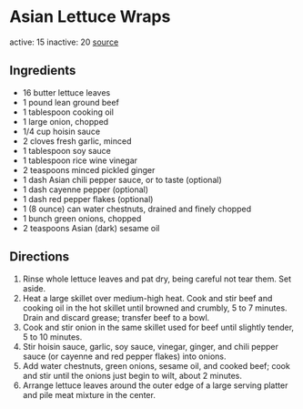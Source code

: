 # Asian Lettuce Wraps
active: 15
inactive: 20
[source](https://www.allrecipes.com/recipe/71722/asian-lettuce-wraps/)
## Ingredients
* 16 butter lettuce leaves
* 1 pound lean ground beef
* 1 tablespoon cooking oil
* 1 large onion, chopped
* 1/4 cup hoisin sauce
* 2 cloves fresh garlic, minced
* 1 tablespoon soy sauce
* 1 tablespoon rice wine vinegar
* 2 teaspoons minced pickled ginger
* 1 dash Asian chili pepper sauce, or to taste (optional)
* 1 dash cayenne pepper (optional)
* 1 dash red pepper flakes (optional)
* 1 (8 ounce) can water chestnuts, drained and finely chopped
* 1 bunch green onions, chopped
* 2 teaspoons Asian (dark) sesame oil
## Directions
1. Rinse whole lettuce leaves and pat dry, being careful not tear them. Set aside.
2. Heat a large skillet over medium-high heat. Cook and stir beef and cooking oil in the hot skillet until browned and crumbly, 5 to 7 minutes. Drain and discard grease; transfer beef to a bowl.
3. Cook and stir onion in the same skillet used for beef until slightly tender, 5 to 10 minutes.
4. Stir hoisin sauce, garlic, soy sauce, vinegar, ginger, and chili pepper sauce (or cayenne and red pepper flakes) into onions.
5. Add water chestnuts, green onions, sesame oil, and cooked beef; cook and stir until the onions just begin to wilt, about 2 minutes.
6. Arrange lettuce leaves around the outer edge of a large serving platter and pile meat mixture in the center.
